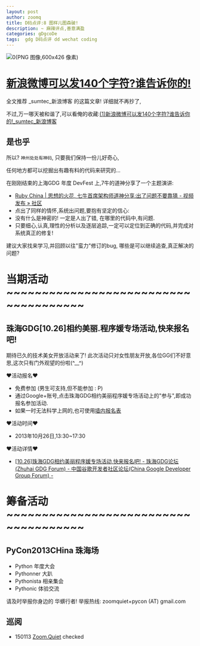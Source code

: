 ```yaml
---
layout: post
author: zoomq
title: D码点评:8 图样儿图森破!
description: ~ 麻辣评点,善意满盈
categories: gDgcoDe
tags:  gdg D码点评 dd wechat coding
---
```


![0(PNG 图像,600x426 像素)](http://mmsns.qpic.cn/mmsns/LkTfzZ1ialTouiaKnBicVUjbicb7yGS6YPRfoSbibEGA7Zcwl5YpFGndOzw/0)

# [新浪微博可以发140个字符?谁告诉你的!](http://blog.sina.com.cn/s/blog_77e8d1350101dd97.html#wechat_redirect)

全文推荐 _sumtec_新浪博客 的这篇文章!
详细就不再抄了,

不过,万一哪天被和谐了,可以看俺的收藏:[(1)新浪微博可以发140个字符?谁告诉你的!_sumtec_新浪博客](http://0.zoomquiet.top/ZQScrapBook/ZqFLOSS/data/20130903170942/index.html)


## 是也乎

所以? `神州处处有神码`, 只要我们保持一份儿好奇心,

任何地方都可以挖掘出有趣有料的代码来研究的...

<!--more-->

在刚刚结束的上海GDG 年度 DevFest 上,7牛的道神分享了一个主题演讲:

- [Ruby China | 思想的火花, 七牛首席架构师道神分享:出了问题不要靠猜 - 视频发布 » 社区](http://ruby-china.org/topics/14898)
- 点出了同样的情怀,系统出问题,要抱有坚定的信心:
- 没有什么是神密的! 一定是人出了错, 在哪里的代码中,有问题.
- 只要细心,认真,理性的分析以及逐层追踪,一定可以定位到正确的代码,并完成对系统真正的修复!


建议大家找来学习,并回顾以往"蛮力"修订的bug, 哪些是可以继续追查,真正解决的问题?





# 当期活动 ~~~~~~~~~~~~~~~~~~~~~~~~~~~~~~~~~~~~~

## 珠海GDG[10.26]相约美丽.程序媛专场活动,快来报名吧!

期待已久的技术美女开放活动来了!
此次活动只对女性朋友开放,各位GG们不好意思,这次只有门外观望的份啦(^__^)


❤活动报名❤

- 免费参加 (男生可支持,但不能参加 : P)
- 通过Google+账号,点击珠海GDG相约美丽程序媛专场活动上的"参与",即成功报名参加活动. 
- 如果一时无法科学上网的,也可使用[墙内报名表](http://f.jeffkit.info/zoomquiet/gdg1026lady/)


❤活动时间❤

- 2013年10月26日,13:30~17:30


❤活动详情❤

- [[10.26]珠海GDG相约美丽程序媛专场活动,快来报名吧! - 珠海GDG论坛 (Zhuhai GDG Forum) - 中国谷歌开发者社区论坛(China Google Developer Group Forum) -](http://www.chinagdg.com/thread-3081-1-1.html)


# 筹备活动 ~~~~~~~~~~~~~~~~~~~~~~~~~~~~~~~~~~~~~

## PyCon2013CHina 珠海场

- Python 年度大会
- Pythonner 大趴
- Pythonista 相亲集会
- Pythonic 体验交流

请及时举报你身边的 华蠎行者!
举报热线: zoomquiet+pycon (AT) gmail.com



## 巡阅
- 150113 [Zoom.Quiet](http://zoomquiet.io/) checked





